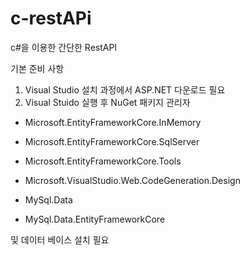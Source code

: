 # c-restAPi
c#을 이용한 간단한 RestAPI

기본 준비 사항
1. Visual Studio 설치 과정에서 ASP.NET 다운로드 필요
2. Visual Stuido 실행 후 NuGet 패키지 관리자
- Microsoft.EntityFrameworkCore.InMemory
- Microsoft.EntityFrameworkCore.SqlServer
- Microsoft.EntityFrameworkCore.Tools
- Microsoft.VisualStudio.Web.CodeGeneration.Design

- MySql.Data
- MySql.Data.EntityFrameworkCore

및 데이터 베이스 설치 필요
